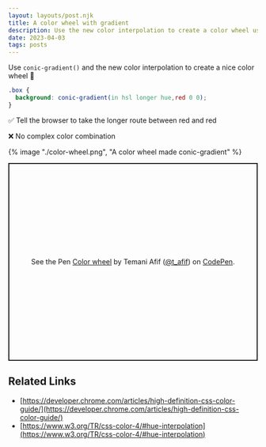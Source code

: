 ```yaml
---
layout: layouts/post.njk
title: A color wheel with gradient
description: Use the new color interpolation to create a color wheel using conic-gradient()
date: 2023-04-03
tags: posts
---
```

Use `conic-gradient()` and the new color interpolation to create a nice color wheel 🤩


```css
.box {
  background: conic-gradient(in hsl longer hue,red 0 0);
}
```

✅ Tell the browser to take the longer route between red and red

❌ No complex color combination

{% image "./color-wheel.png", "A color wheel made conic-gradient" %}

<p class="codepen" data-height="400" data-default-tab="result" data-slug-hash="XWPvgZo" data-preview="true" data-user="t_afif" style="height: 400px; box-sizing: border-box; display: flex; align-items: center; justify-content: center; border: 2px solid; margin: 1em 0; padding: 1em;">
  <span>See the Pen <a href="https://codepen.io/t_afif/pen/XWPvgZo">
  Color wheel</a> by Temani Afif (<a href="https://codepen.io/t_afif">@t_afif</a>)
  on <a href="https://codepen.io">CodePen</a>.</span>
</p>
<script async src="https://cpwebassets.codepen.io/assets/embed/ei.js"></script>


## Related Links

* [https://developer.chrome.com/articles/high-definition-css-color-guide/](https://developer.chrome.com/articles/high-definition-css-color-guide/)
* [https://www.w3.org/TR/css-color-4/#hue-interpolation](https://www.w3.org/TR/css-color-4/#hue-interpolation)
